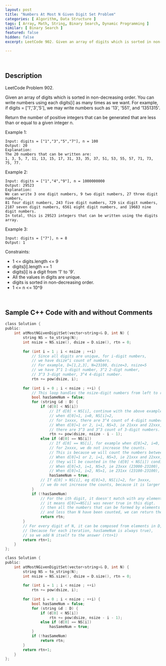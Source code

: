 ```yaml
---
layout: post
title: "Numbers At Most N Given Digit Set Problem"
categories: [ Algorithm, Data Structure ]
tags: [ Array, Math, String, Binary Search, Dynamic Programming ]
similar: [ Binary Search ]
featured: false
hidden: false
excerpt: LeetCode 902. Given an array of digits which is sorted in non-decreasing order. You can write numbers using each digits[i] as many times as we want. For example, if digits = ['1','3','5'], we may write numbers such as '13', '551', and '1351315'.

---
```


<br />

## Description

LeetCode Problem 902.

Given an array of digits which is sorted in non-decreasing order. You can write numbers using each digits[i] as many times as we want. For example, if digits = ['1','3','5'], we may write numbers such as '13', '551', and '1351315'.

Return the number of positive integers that can be generated that are less than or equal to a given integer n.

Example 1:
```
Input: digits = ["1","3","5","7"], n = 100
Output: 20
Explanation: 
The 20 numbers that can be written are:
1, 3, 5, 7, 11, 13, 15, 17, 31, 33, 35, 37, 51, 53, 55, 57, 71, 73, 75, 77.
```

Example 2:
```
Input: digits = ["1","4","9"], n = 1000000000
Output: 29523
Explanation: 
We can write 3 one digit numbers, 9 two digit numbers, 27 three digit numbers,
81 four digit numbers, 243 five digit numbers, 729 six digit numbers,
2187 seven digit numbers, 6561 eight digit numbers, and 19683 nine digit numbers.
In total, this is 29523 integers that can be written using the digits array.
```

Example 3:
```
Input: digits = ["7"], n = 8
Output: 1
```

Constraints:
* 1 <= digits.length <= 9
* digits[i].length == 1
* digits[i] is a digit from '1' to '9'.
* All the values in digits are unique.
* digits is sorted in non-decreasing order.
* 1 <= n <= 10^9

<br />

## Sample C++ Code with and without Comments


```c
class Solution {
public:
    int atMostNGivenDigitSet(vector<string>& D, int N) {
        string NS = to_string(N);
        int nsize = NS.size(), dsize = D.size(), rtn = 0;
        
        for (int i = 1 ; i < nsize ; ++i)
            // Since all digits are unique, for i-digit numbers, 
            // we have dsize^i count of numbers.
            // For example, D=[1,2,3], N=23100, dsize=3, nsize=5
            // we have 3^1 1-digit number, 3^2 2-digt number, 
            // 3^3 3-digt number, 3^4 4-digit number. 
            rtn += pow(dsize, i);
        
        for (int i = 0 ; i < nsize ; ++i) {
            // This loop handles the nsize-digit numbers from left to right digit.
            bool hasSameNum = false;
            for (string &d : D) {
                if (d[0] < NS[i]) 
                    // If d[0] < NS[i], continue with the above example, 
                    // when d[0]=1, i=0, NS[i]=2,
                    // for 1xxxx, there are 3^4 count of 4-digit numbers.
                    // When d[0]=1 or 2, i=1, NS=3, ie 21xxx and 22xxx,
                    // there are 3^3 and 3^3 count of 3-digit numbers.
                    rtn += pow(dsize, nsize - i - 1);
                else if (d[0] == NS[i]) 
                    // If d[0] == NS[i], for example when d[0]=2, i=0, NS[i]=2
                    // for 2xxxx, we do not increase the counts.
                    // This is because we will count the numbers between 20000 and 23100 later.
                    // When d[0]=1 or 2, i=1, NS=3, ie 21xxx and 22xxx, 
                    // they will be counted in the (d[0] < NS[i]) condition
                    // When d[0]=3, i=1, NS=3, ie 23xxx (23000-23100), they will be counted in next iterations.
                    // When d[0]=1, i=2, NS=1, ie 231xx (23100-23100), they will be counted in next iterations.
                    hasSameNum = true;
                // If d[0] > NS[i], eg d[0]=3, NS[i]=2, for 3xxxx, 
                // we do not increase the counts, because it is larger than N.
            }
            if (!hasSameNum) 
                // For the ith digit, it doesn't match with any elements in D,
                // it means d[0]==NS[i] was never true in this digt.
                // then all the numbers that can be formed by elements in D 
                // and less than N have been counted, we can return the current count.
                return rtn;
        }
        // For every digit of N, it can be composed from elements in D, 
        // (because for each iteration, hasSameNum is always true),
        // so we add N itself to the answer (rtn+1)
        return rtn+1;
    }
};
```

```c
class Solution {
public:
    int atMostNGivenDigitSet(vector<string>& D, int N) {
        string NS = to_string(N);
        int nsize = NS.size(), dsize = D.size(), rtn = 0;
        
        for (int i = 1 ; i < nsize ; ++i) 
            rtn += pow(dsize, i);
        
        for (int i = 0 ; i < nsize ; ++i) {
            bool hasSameNum = false;
            for (string &d : D) {
                if (d[0] < NS[i]) 
                    rtn += pow(dsize, nsize - i - 1);
                else if (d[0] == NS[i]) 
                    hasSameNum = true;
            }
            if (!hasSameNum) 
                return rtn;
        }
        return rtn+1;
    }
};
```


